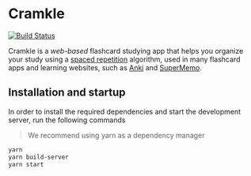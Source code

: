 # Cramkle

[![Build Status](https://travis-ci.com/lucasecdb/cramkle.svg?branch=master)](https://travis-ci.com/lucasecdb/cramkle)

Cramkle is a *web-based* flashcard studying app that helps you
organize your study using a [spaced repetition](https://en.wikipedia.org/wiki/Spaced_repetition)
algorithm, used in many flashcard apps and learning websites, such as
[Anki](https://apps.ankiweb.net/) and [SuperMemo](https://www.supermemo.com/).

## Installation and startup

In order to install the required dependencies and
start the development server, run the following commands

> We recommend using yarn as a dependency manager

```sh
yarn
yarn build-server
yarn start
```
